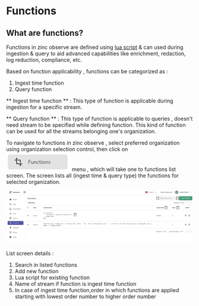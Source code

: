 # Functions

## What are functions?

Functions in zinc observe are defined using [lua script](https://www.lua.org/) & can used during ingestion & query to aid advanced capabilities like enrichment, redaction, log reduction, compliance, etc. 

Based on function applicability , functions can be categorized as :

1. Ingest time function
1. Query function

** Ingest time function ** : This type of function is applicable during ingestion for a specific stream.

** Query function ** : This type of function is applicable to queries , doesn't need stream to be specified while defining function. This kind of function can be used for all the streams belonging one's organization.

To navigate to functions in zinc observe , select preferred organization using organization selection control, then click on ![Functions](../../images/functions.jpg) menu , which will take one to  functions list screen. The screen lists all (ingest time & query type) the functions for selected organization.  

![Functions](../../images/functions_list.jpg)

List screen details :

1. Search in listed functions
1. Add new function
1. Lua script for existing function
1. Name of stream if function is ingest time function
1. In case of ingest time function,order in which functions are applied starting with lowest order number to higher order number



